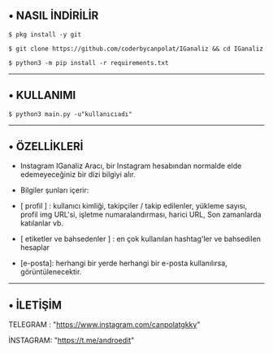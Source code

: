 ## • NASIL İNDİRİLİR 

`$ pkg install -y git`

`$ git clone https://github.com/coderbycanpolat/IGanaliz && cd IGanaliz`

`$ python3 -m pip install -r requirements.txt`

----------------------------------------------------------------------------------------------------
## • KULLANIMI 

`$ python3 main.py -u"kullanıcıadı"`

----------------------------------------------------------------------------------------------------
## • ÖZELLİKLERİ

* Instagram IGanaliz Aracı, bir Instagram hesabından normalde elde edemeyeceğiniz bir dizi bilgiyi alır.

* Bilgiler şunları içerir:

* [ profil ] : kullanıcı kimliği, takipçiler / takip edilenler, yükleme sayısı, profil img URL'si, işletme numaralandırması, harici URL, Son zamanlarda katılanlar vb.

* [ etiketler ve bahsedenler ] : en çok kullanılan hashtag'ler ve bahsedilen hesaplar

* [e-posta]: herhangi bir yerde herhangi bir e-posta kullanılırsa, görüntülenecektir.
 
----------------------------------------------------------------------------------------------------
## • İLETİŞİM 

TELEGRAM : "https://www.instagram.com/canpolatgkky"

İNSTAGRAM: "https://t.me/androedit"

